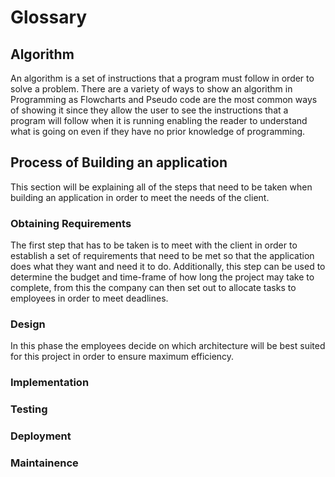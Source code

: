 # Glossary

## Algorithm

An algorithm is a set of instructions that a program must follow in order to solve a problem. There are a variety of ways to show an algorithm in Programming as Flowcharts and Pseudo code are the most common ways of showing it since they allow the user to see the instructions that a program will follow when it is running enabling the reader to understand what is going on even if they have no prior knowledge of programming.
## Process of Building an application
This section will be explaining all of the steps that need to be taken when building an application in order to meet the needs of the client.
### Obtaining Requirements
The first step that has to be taken is to meet with the client in order to establish a set of requirements that need to be met so that the application does what they want and need it to do. Additionally, this step can be used to determine the budget and time-frame of how long the project may take to complete, from this the company can then set out to allocate tasks to employees in order to meet deadlines.
### Design
In this phase the employees decide on which architecture will be best suited for this project in order to ensure maximum efficiency. 
### Implementation
### Testing
### Deployment
### Maintainence
